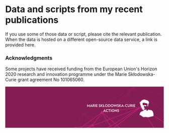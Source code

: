 # Data and scripts from my recent publications

If you use some of those data or script, please cite the relevant publication.
When the data is hosted on a different open-source data service, a link is provided here.

### Acknowledgments ###

Some projects have received funding from the European
Union's Horizon 2020 research and innovation programme
under the Marie Skłodowska-Curie grant agreement No 101065060.

![MSCA image](https://raw.githubusercontent.com/simongravelle/nmrformd/main/docs/source/figures/logo/msca.png)
